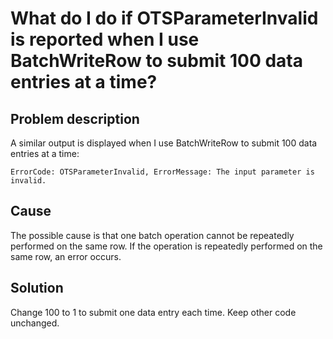 # What do I do if OTSParameterInvalid is reported when I use BatchWriteRow to submit 100 data entries at a time?

## Problem description

A similar output is displayed when I use BatchWriteRow to submit 100 data entries at a time:

```
ErrorCode: OTSParameterInvalid, ErrorMessage: The input parameter is invalid.
```

## Cause

The possible cause is that one batch operation cannot be repeatedly performed on the same row. If the operation is repeatedly performed on the same row, an error occurs.

## Solution

Change 100 to 1 to submit one data entry each time. Keep other code unchanged.

